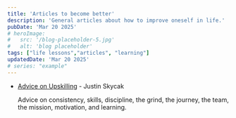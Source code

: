 ```yaml
---
title: 'Articles to become better'
description: 'General articles about how to improve oneself in life.'
pubDate: 'Mar 20 2025'
# heroImage: 
#   src: '/blog-placeholder-5.jpg'
#   alt: 'blog placeholder'
tags: ["life lessons","articles", "learning"]
updatedDate: 'Mar 20 2025'
# series: "example"
---
```


- [Advice on Upskilling](https://www.justinmath.com/advice-on-upskilling/) - Justin Skycak

  Advice on consistency, skills, discipline, the grind, the journey, the team, the mission, motivation, and learning.